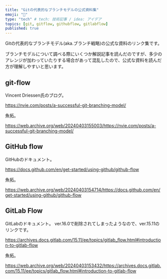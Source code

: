 ```yaml
---
title: "Gitの代表的なブランチモデルの公式資料集"
emoji: "🦝"
type: "tech" # tech: 技術記事 / idea: アイデア
topics: [git, gitflow, githubflow, gitlabflow]
published: true
---
```

Gitの代表的なブランチモデル(aka.ブランチ戦略)の公式な資料のリンク集です。

ブランチモデルについて調べる際にいくつか解説記事を読んだのですが、多少のアレンジが加わっていたりする場合があって混乱したので、公式な資料を読んだ方が理解しやすいと思います。

## git-flow

Vincent Driessen氏のブログ。

https://nvie.com/posts/a-successful-git-branching-model/

魚拓。

https://web.archive.org/web/20240403155003/https://nvie.com/posts/a-successful-git-branching-model/

## GitHub flow

GitHubのドキュメント。

https://docs.github.com/en/get-started/using-github/github-flow

魚拓。

https://web.archive.org/web/20240403154714/https://docs.github.com/en/get-started/using-github/github-flow

## GitLab Flow

GitLabのドキュメント。
ver.16.0で削除されてしまったようなので、ver.15.11のリンクです。

https://archives.docs.gitlab.com/15.11/ee/topics/gitlab_flow.html#introduction-to-gitlab-flow

魚拓。

https://web.archive.org/web/20240403153432/https://archives.docs.gitlab.com/15.11/ee/topics/gitlab_flow.html#introduction-to-gitlab-flow
